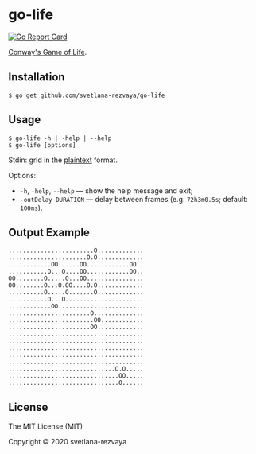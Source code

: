 # go-life

[![Go Report Card](https://goreportcard.com/badge/github.com/svetlana-rezvaya/go-life)](https://goreportcard.com/report/github.com/svetlana-rezvaya/go-life)

[Conway's Game of Life](https://en.wikipedia.org/wiki/Conway's_Game_of_Life).

## Installation

```
$ go get github.com/svetlana-rezvaya/go-life
```

## Usage

```
$ go-life -h | -help | --help
$ go-life [options]
```

Stdin: grid in the [plaintext](https://www.conwaylife.com/wiki/Plaintext) format.

Options:

- `-h`, `-help`, `--help` &mdash; show the help message and exit;
- `-outDelay DURATION` &mdash; delay between frames (e.g. `72h3m0.5s`; default: `100ms`).

## Output Example

```
........................O.............
......................O.O.............
............OO......OO............OO..
...........O...O....OO............OO..
OO........O.....O...OO................
OO........O...O.OO....O.O.............
..........O.....O.......O.............
...........O...O......................
............OO........................
.......................O..............
........................OO............
.......................OO.............
......................................
......................................
......................................
......................................
......................................
..............................O.O.....
...............................OO.....
...............................O......
```

## License

The MIT License (MIT)

Copyright &copy; 2020 svetlana-rezvaya
